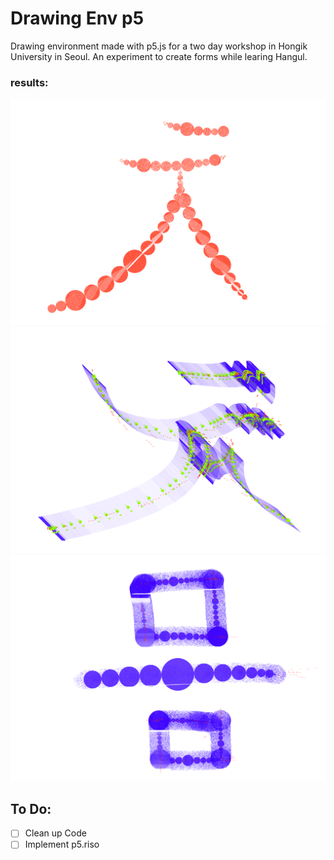 # Drawing Env p5

Drawing environment made with p5.js for a two day workshop in Hongik University in Seoul. An experiment to create forms while learing Hangul.

### results:

![](result1.png)
![](result2.png)
![](result3.png)

## To Do:

- [ ] Clean up Code
- [ ] Implement p5.riso
